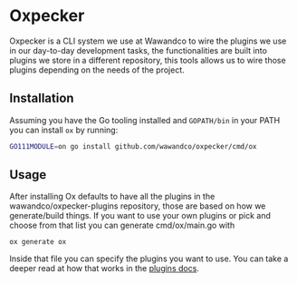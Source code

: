# Oxpecker

Oxpecker is a CLI system we use at Wawandco to wire the plugins we use in our day-to-day development tasks, the functionalities are built into plugins we store in a different repository, this tools allows us to wire those plugins depending on the needs of the project.

## Installation

Assuming you have the Go tooling installed and `GOPATH/bin` in your PATH you can install `ox` by running:

```sh
GO111MODULE=on go install github.com/wawandco/oxpecker/cmd/ox
```

## Usage

After installing Ox defaults to have all the plugins in the wawandco/oxpecker-plugins repository, those are based on how we generate/build things. If you want to use your own plugins or pick and choose from that list you can generate cmd/ox/main.go with 

```
ox generate ox
```

Inside that file you can specify the plugins you want to use. You can take a deeper read at how that works in the [plugins docs](docs/PLUGINS.md).

